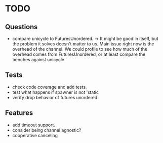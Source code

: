 # TODO

## Questions

- compare unicycle to FuturesUnordered. -> It might be good in itself, but the problem it solves doesn't matter to us. Main issue right now is the overhead of the channel. We could profile to see how much of the overhead comes from FuturesUnordered, or at least compare the benches against unicycle.

## Tests

- check code coverage and add tests.
- test what happens if spawner is not 'static
- verify drop behavior of futures unordered

## Features

- add timeout support.
- consider being channel agnostic?
- cooperative canceling


